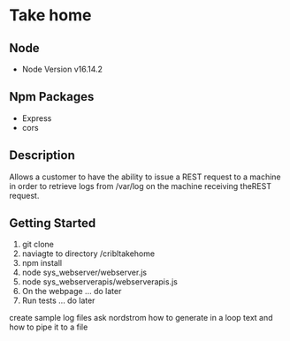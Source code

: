 # Take home

## Node
- Node Version v16.14.2

## Npm Packages
- Express
- cors

## Description
Allows a customer to have the ability to issue a REST request to a machine 
in order to retrieve logs from /var/log on the machine receiving theREST request.

## Getting Started

1. git clone
2. naviagte to directory /cribltakehome
3. npm install
4. node sys_webserver/webserver.js
5. node sys_webserverapis/webserverapis.js
6. On the webpage ... do later
7. Run tests ... do later
 

create sample log files
ask nordstrom how to generate in a loop text and how to pipe it to a file
